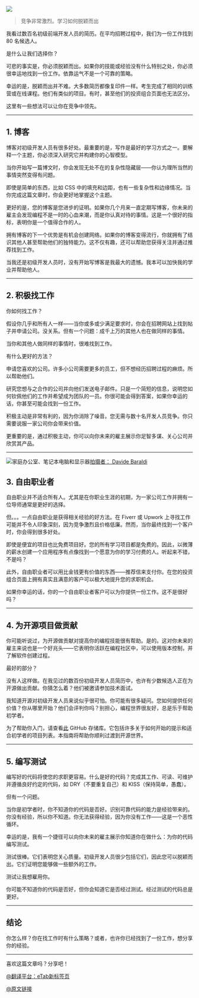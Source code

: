 ![](https://img12.360buyimg.com/ddimg/jfs/t1/232299/20/10496/55205/658ff6d6F9c1d8c2a/f001f17816718eb1.jpg)

> 竞争非常激烈。学习如何脱颖而出

我看过数百名初级前端开发人员的简历。在平均招聘过程中，我们为一份工作找到 80 名候选人。

是什么让我们选择你？

可悲的事实是，你必须脱颖而出。如果你的技能或经验没有什么特别之处，你必须很幸运地找到一份工作。依靠运气不是一个可靠的策略。

幸运的是，脱颖而出并不难。大多数简历都像复印件一样。考生完成了相同的训练营或在线课程。他们有类似的项目。有时，甚至他们的投资组合页面也无法区分。

这里有一些想法可以让你在竞争中领先。

---

## 1\. 博客

博客对初级开发人员有很多好处。最重要的是，写作是最好的学习方式之一。要解释一个主题，你必须深入研究它并构建你的心智模型。

当你开始写一篇博文时，你会发现无处不在的复杂性隐藏层——你认为理所当然的事情突然变得有问题。

即使是简单的东西，比如 CSS 中的填充和边距，也有一些复杂性和边缘情况。当你完成这篇文章时，你会更好地掌握这个主题。

更好的是，您的博客是您进步的证明。如果你几个月来一直定期写博客，你未来的雇主会发现编程不是一时的心血来潮，而是你认真对待的事情。这是一个很好的指标，表明你是一个值得合作的人。

拥有博客的下一个优势是有机会创建网络。如果你的博客变得流行，你就拥有了结识其他人甚至帮助他们的独特能力。这不仅有趣，还可以帮助您获得关注并通过推荐找到工作。

当我还是初级开发人员时，没有开始写博客是我最大的遗憾。我本可以加快我的学业并帮助他人。

---

## 2\. 积极找工作

你如何找工作？

假设你几乎和所有人一样——当你或多或少满足要求时，你会在招聘网站上找到帖子并申请公司。没关系。但有一个问题：成千上万的其他人也在做同样的事情。

当你和其他人做同样的事情时，很难找到工作。

有什么更好的方法？

申请您喜欢的公司。许多小公司需要更多的员工，但不想经历招聘过程的麻烦。所以帮助他们。

研究您想与之合作的公司并向他们发送电子邮件。只是一个简短的信息，说明您如何钦佩他们的工作并希望成为团队的一员。你很可能会得到答案，如果你幸运的话，你甚至可能会找到一份工作。

积极主动是非常有利的，因为你消除了噪音。您无需与数十名开发人员竞争。你只需要说服一家公司你会带来价值。

更重要的是，通过积极主动，你可以向你未来的雇主展示你足智多谋、关心公司并欣赏其产品。

---

![家庭办公室、笔记本电脑和显示器](https://img12.360buyimg.com/ddimg/jfs/t1/227255/20/11028/35526/658ff6e4F98f5bca6/70e886154163a220.jpg)[拍摄者： Davide Baraldi](https://unsplash.com/@davideibiza?utm_source=unsplash&utm_medium=referral&utm_content=creditCopyText)

## 3\. 自由职业者

自由职业并不适合所有人。尤其是在你职业生涯的初期，为一家公司工作并拥有一位导师通常是更好的选择。

但。。。一点自由职业是获得相关经验的好方法。在 Fiverr 或 Upwork 上寻找工作可能并不令人印象深刻，因为竞争激烈且价格低廉。然而，当你最终找到一个客户时，你会得到很多好处。

即使是便宜的项目也比免费项目好。您的所有学习项目都是免费的。因此，以微薄的薪水创建一个应用程序有点像找到一个愿意为你的学习付费的人。听起来不错，不是吗？

此外，自由职业者可以用比金钱更有价值的东西——推荐信来支付你。在您的投资组合页面上拥有真实且满意的客户可以极大地提升您的求职机会。

如果你幸运的话，你的一个自由职业者客户可以为你提供一份工作。这不是很好吗？

---

## 4\. 为开源项目做贡献

你可能听说过，为开源做贡献对提高你的编程技能很有帮助。是的。这对你未来的雇主来说也是一个好兆头——它表明你活跃在编程社区中，可以使用版本控制，并了解软件创建过程。

最好的部分？

没有人这样做。在我见过的数百份初级开发人员简历中，也许有少数候选人正在为开源做出贡献。你猜怎么着？他们被邀请参加技术面试。

我知道开源对初级开发人员来说似乎很可怕。你可能有很多疑问。您如何提供任何价值？你从哪里开始？他们会评判你吗？别担心，编程世界很友好，总是乐于帮助初学者。

为了帮助你入门，请查看[此](https://github.com/firstcontributions/first-contributions) GitHub 存储库。它包括许多关于如何开始的提示和适合初学者的项目列表。本指南将帮助你顺利过渡到开源世界。

---

## 5\. 编写测试

编写好的代码将使您的求职更容易。什么是好的代码？完成其工作、可读、可维护并遵循良好约定的代码，如 DRY（不要重复自己）和 KISS（保持简单，愚蠢）。

但有一个问题。

当你是初学者时，你不知道你的代码是否好。识别可靠代码的能力是经验带来的。你没有经验，所以你不知道。你无法获得经验，因为你没有工作——这是一个恶性循环。

幸运的是，我有一个捷径可以向你未来的雇主展示你知道你在做什么：为你的代码编写测试。

测试很棒。它们表明您关心质量。初级开发人员很少包括它们，因此您可以脱颖而出。它们证明您能够做一些额外的工作。

测试让我想雇用你。

你可能不知道你的代码是否好，但你会知道它是否经过测试。经过测试的代码总是更好。

---

## 结论

你怎么样？你在找工作时有什么策略？或者，也许你已经找到了一份工作，想分享你的经验。

---

喜欢这篇文章吗？分享吧！

[@翻译平台：eTab新标签页](https://etab.store/)

[@原文链接](https://hype4.academy/articles/coding/5-tips-to-beat-the-competition-and-get-a-frontend-job)
